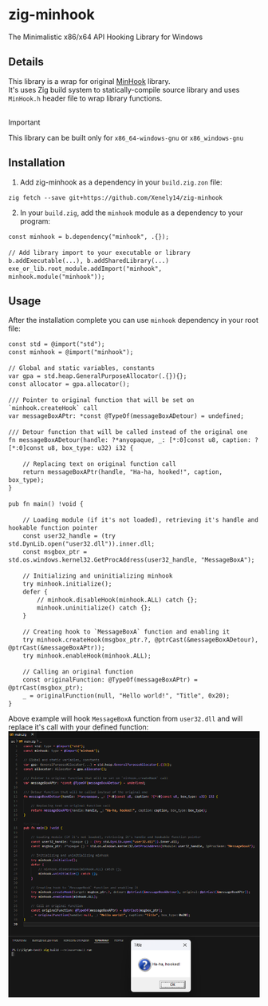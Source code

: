 # zig-minhook
The Minimalistic x86/x64 API Hooking Library for Windows

## Details
This library is a wrap for original [MinHook](https://github.com/TsudaKageyu/minhook) library.<br>
It's uses Zig build system to statically-compile source library and uses `MinHook.h` header file to wrap library functions.<br><br>

> [!Important]  
> This library can be built only for `x86_64-windows-gnu` or `x86_windows-gnu`

## Installation
1. Add zig-minhook as a dependency in your `build.zig.zon` file:
```
zig fetch --save git+https://github.com/Xenely14/zig-minhook
```
2. In your `build.zig`, add the `minhook` module as a dependency to your program:
```zig
const minhook = b.dependency("minhook", .{});

// Add library import to your executable or library b.addExecutable(...), b.addSharedLibrary(...)
exe_or_lib.root_module.addImport("minhook", minhook.module("minhook"));
```

## Usage
After the installation complete you can use `minhook` dependency in your root file:
```zig
const std = @import("std");
const minhook = @import("minhook");

// Global and static variables, constants
var gpa = std.heap.GeneralPurposeAllocator(.{}){};
const allocator = gpa.allocator();

/// Pointer to original function that will be set on `minhook.createHook` call
var messageBoxAPtr: *const @TypeOf(messageBoxADetour) = undefined;

/// Detour function that will be called instead of the original one
fn messageBoxADetour(handle: ?*anyopaque, _: [*:0]const u8, caption: ?[*:0]const u8, box_type: u32) i32 {

    // Replacing text on original function call
    return messageBoxAPtr(handle, "Ha-ha, hooked!", caption, box_type);
}

pub fn main() !void {

    // Loading module (if it's not loaded), retrieving it's handle and hookable function pointer
    const user32_handle = (try std.DynLib.open("user32.dll")).inner.dll;
    const msgbox_ptr = std.os.windows.kernel32.GetProcAddress(user32_handle, "MessageBoxA");

    // Initializing and uninitializing minhook
    try minhook.initialize();
    defer {
        // minhook.disableHook(minhook.ALL) catch {};
        minhook.uninitialize() catch {};
    }

    // Creating hook to `MessageBoxA` function and enabling it
    try minhook.createHook(msgbox_ptr.?, @ptrCast(&messageBoxADetour), @ptrCast(&messageBoxAPtr));
    try minhook.enableHook(minhook.ALL);

    // Calling an original function
    const originalFunction: @TypeOf(messageBoxAPtr) = @ptrCast(msgbox_ptr);
    _ = originalFunction(null, "Hello world!", "Title", 0x20);
}
```

Above example will hook `MessageBoxA` function from `user32.dll` and will replace it's call with your defined function:
![Usage example](imgs/example.png)
